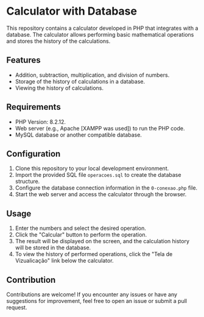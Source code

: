 # Calculator with Database

This repository contains a calculator developed in PHP that integrates with a database. The calculator allows performing basic mathematical operations and stores the history of the calculations.

## Features

- Addition, subtraction, multiplication, and division of numbers.
- Storage of the history of calculations in a database.
- Viewing the history of calculations.

## Requirements

- PHP Version: 8.2.12.
- Web server (e.g., Apache [XAMPP was used]) to run the PHP code.
- MySQL database or another compatible database.

## Configuration

1. Clone this repository to your local development environment.
2. Import the provided SQL file `operacoes.sql` to create the database structure.
3. Configure the database connection information in the `0-conexao.php` file.
4. Start the web server and access the calculator through the browser.

## Usage

1. Enter the numbers and select the desired operation.
2. Click the "Calcular" button to perform the operation.
3. The result will be displayed on the screen, and the calculation history will be stored in the database.
4. To view the history of performed operations, click the "Tela de Vizualicação" link below the calculator.

## Contribution

Contributions are welcome! If you encounter any issues or have any suggestions for improvement, feel free to open an issue or submit a pull request.
